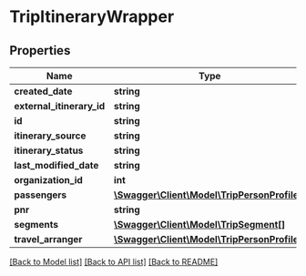 # TripItineraryWrapper

## Properties
Name | Type | Description | Notes
------------ | ------------- | ------------- | -------------
**created_date** | **string** |  | [optional] 
**external_itinerary_id** | **string** |  | [optional] 
**id** | **string** |  | [optional] 
**itinerary_source** | **string** |  | [optional] 
**itinerary_status** | **string** |  | [optional] 
**last_modified_date** | **string** |  | [optional] 
**organization_id** | **int** |  | [optional] 
**passengers** | [**\Swagger\Client\Model\TripPersonProfile[]**](TripPersonProfile.md) |  | [optional] 
**pnr** | **string** |  | [optional] 
**segments** | [**\Swagger\Client\Model\TripSegment[]**](TripSegment.md) |  | [optional] 
**travel_arranger** | [**\Swagger\Client\Model\TripPersonProfile**](TripPersonProfile.md) |  | [optional] 

[[Back to Model list]](../README.md#documentation-for-models) [[Back to API list]](../README.md#documentation-for-api-endpoints) [[Back to README]](../README.md)


